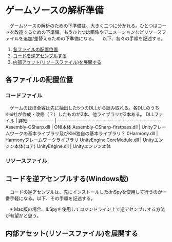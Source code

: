 # ゲームソースの解析準備
　ゲームソースの解析のための下準備は、大きく二つに分かれる。ひとつはコードを改造するための下準備。もうひとつは画像やアニメーションなどリソースファイルを追加/差替えるための下準備になる。
　以下、各々の手順を記述する。
1. [各ファイルの配置位置](#files)
1. [コードを逆アセンブルする](#disassemble_code_for_win)
1. [内部アセット(リソースファイル)を展開する](#unpack_assets)

<a name="files"></a>
## 各ファイルの配置位置
### コードファイル
　ゲームのほぼ全容は先に抽出した5つのDLLから読み取れる。各DLLのうちKlei社が作成・改修（？）したものが2本、他ライブラリが3本ある。
DLLファイル | 詳細
------------ | --------------------------------------------------
Assembly-CSharp.dll | ONI本体
Assembly-CSharp-firstpass.dll | Unityフレームワークの基本ライブラリ及びKlei独自の基本ライブラリ？
0Harmony.dll | Harmonyフレームワークライブラリ
UnityEngine.CoreModule.dll | Unityエンジン本体(コア)
UnityEngine.dll | Unityエンジン本体

### リソースファイル

<a name="disassemble_code_for_win"></a>
## コードを逆アセンブルする(Windows版)
　コードの逆アセンブルは、先にインストールしたdnSpyを使用して行うのが一番手軽になる。以下、その手順を記述する。

　※ Mac版の場合、ILSpyを使用してコマンドライン上で逆アセンブルする方法が有望かと思う。

<a name="unpack_assets"></a>
## 内部アセット(リソースファイル)を展開する

